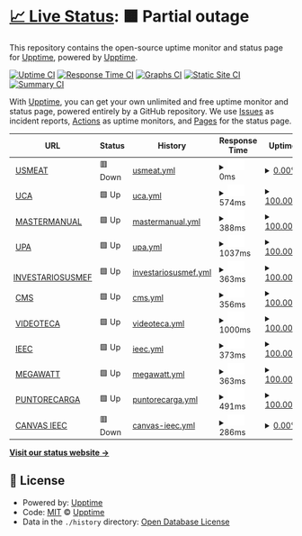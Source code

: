 # [📈 Live Status](https://monitor.designa.mx): <!--live status--> **🟧 Partial outage**

This repository contains the open-source uptime monitor and status page for [Upptime](https://upptime.js.org), powered by [Upptime](https://github.com/upptime/upptime).

[![Uptime CI](https://github.com/upptime/upptime/workflows/Uptime%20CI/badge.svg)](https://github.com/upptime/upptime/actions?query=workflow%3A%22Uptime+CI%22)
[![Response Time CI](https://github.com/upptime/upptime/workflows/Response%20Time%20CI/badge.svg)](https://github.com/upptime/upptime/actions?query=workflow%3A%22Response+Time+CI%22)
[![Graphs CI](https://github.com/upptime/upptime/workflows/Graphs%20CI/badge.svg)](https://github.com/upptime/upptime/actions?query=workflow%3A%22Graphs+CI%22)
[![Static Site CI](https://github.com/upptime/upptime/workflows/Static%20Site%20CI/badge.svg)](https://github.com/upptime/upptime/actions?query=workflow%3A%22Static+Site+CI%22)
[![Summary CI](https://github.com/upptime/upptime/workflows/Summary%20CI/badge.svg)](https://github.com/upptime/upptime/actions?query=workflow%3A%22Summary+CI%22)

With [Upptime](https://upptime.js.org), you can get your own unlimited and free uptime monitor and status page, powered entirely by a GitHub repository. We use [Issues](https://github.com/upptime/upptime/issues) as incident reports, [Actions](https://github.com/upptime/upptime/actions) as uptime monitors, and [Pages](https://monitor.designa.mx) for the status page.

<!--start: status pages-->
<!-- This summary is generated by Upptime (https://github.com/upptime/upptime) -->
<!-- Do not edit this manually, your changes will be overwritten -->
<!-- prettier-ignore -->
| URL | Status | History | Response Time | Uptime |
| --- | ------ | ------- | ------------- | ------ |
| <img alt="" src="https://icons.duckduckgo.com/ip3/usmeatlive.mx.ico" height="13"> [USMEAT](https://usmeatlive.mx/) | 🟥 Down | [usmeat.yml](https://github.com/DesignaAdmin/Monitor/commits/HEAD/history/usmeat.yml) | <details><summary><img alt="Response time graph" src="./graphs/usmeat/response-time-week.png" height="20"> 0ms</summary><br><a href="https://upptime.github.io/upptime/history/usmeat"><img alt="Response time 315" src="https://img.shields.io/endpoint?url=https%3A%2F%2Fraw.githubusercontent.com%2FDesignaAdmin%2FMonitor%2FHEAD%2Fapi%2Fusmeat%2Fresponse-time.json"></a><br><a href="https://upptime.github.io/upptime/history/usmeat"><img alt="24-hour response time 0" src="https://img.shields.io/endpoint?url=https%3A%2F%2Fraw.githubusercontent.com%2FDesignaAdmin%2FMonitor%2FHEAD%2Fapi%2Fusmeat%2Fresponse-time-day.json"></a><br><a href="https://upptime.github.io/upptime/history/usmeat"><img alt="7-day response time 0" src="https://img.shields.io/endpoint?url=https%3A%2F%2Fraw.githubusercontent.com%2FDesignaAdmin%2FMonitor%2FHEAD%2Fapi%2Fusmeat%2Fresponse-time-week.json"></a><br><a href="https://upptime.github.io/upptime/history/usmeat"><img alt="30-day response time 0" src="https://img.shields.io/endpoint?url=https%3A%2F%2Fraw.githubusercontent.com%2FDesignaAdmin%2FMonitor%2FHEAD%2Fapi%2Fusmeat%2Fresponse-time-month.json"></a><br><a href="https://upptime.github.io/upptime/history/usmeat"><img alt="1-year response time 329" src="https://img.shields.io/endpoint?url=https%3A%2F%2Fraw.githubusercontent.com%2FDesignaAdmin%2FMonitor%2FHEAD%2Fapi%2Fusmeat%2Fresponse-time-year.json"></a></details> | <details><summary><a href="https://upptime.github.io/upptime/history/usmeat">0.00%</a></summary><a href="https://upptime.github.io/upptime/history/usmeat"><img alt="All-time uptime 93.40%" src="https://img.shields.io/endpoint?url=https%3A%2F%2Fraw.githubusercontent.com%2FDesignaAdmin%2FMonitor%2FHEAD%2Fapi%2Fusmeat%2Fuptime.json"></a><br><a href="https://upptime.github.io/upptime/history/usmeat"><img alt="24-hour uptime 0.00%" src="https://img.shields.io/endpoint?url=https%3A%2F%2Fraw.githubusercontent.com%2FDesignaAdmin%2FMonitor%2FHEAD%2Fapi%2Fusmeat%2Fuptime-day.json"></a><br><a href="https://upptime.github.io/upptime/history/usmeat"><img alt="7-day uptime 0.00%" src="https://img.shields.io/endpoint?url=https%3A%2F%2Fraw.githubusercontent.com%2FDesignaAdmin%2FMonitor%2FHEAD%2Fapi%2Fusmeat%2Fuptime-week.json"></a><br><a href="https://upptime.github.io/upptime/history/usmeat"><img alt="30-day uptime 1.38%" src="https://img.shields.io/endpoint?url=https%3A%2F%2Fraw.githubusercontent.com%2FDesignaAdmin%2FMonitor%2FHEAD%2Fapi%2Fusmeat%2Fuptime-month.json"></a><br><a href="https://upptime.github.io/upptime/history/usmeat"><img alt="1-year uptime 84.45%" src="https://img.shields.io/endpoint?url=https%3A%2F%2Fraw.githubusercontent.com%2FDesignaAdmin%2FMonitor%2FHEAD%2Fapi%2Fusmeat%2Fuptime-year.json"></a></details>
| <img alt="" src="https://icons.duckduckgo.com/ip3/moodle.ucags.edu.mx.ico" height="13"> [UCA](https://moodle.ucags.edu.mx/) | 🟩 Up | [uca.yml](https://github.com/DesignaAdmin/Monitor/commits/HEAD/history/uca.yml) | <details><summary><img alt="Response time graph" src="./graphs/uca/response-time-week.png" height="20"> 574ms</summary><br><a href="https://upptime.github.io/upptime/history/uca"><img alt="Response time 584" src="https://img.shields.io/endpoint?url=https%3A%2F%2Fraw.githubusercontent.com%2FDesignaAdmin%2FMonitor%2FHEAD%2Fapi%2Fuca%2Fresponse-time.json"></a><br><a href="https://upptime.github.io/upptime/history/uca"><img alt="24-hour response time 535" src="https://img.shields.io/endpoint?url=https%3A%2F%2Fraw.githubusercontent.com%2FDesignaAdmin%2FMonitor%2FHEAD%2Fapi%2Fuca%2Fresponse-time-day.json"></a><br><a href="https://upptime.github.io/upptime/history/uca"><img alt="7-day response time 574" src="https://img.shields.io/endpoint?url=https%3A%2F%2Fraw.githubusercontent.com%2FDesignaAdmin%2FMonitor%2FHEAD%2Fapi%2Fuca%2Fresponse-time-week.json"></a><br><a href="https://upptime.github.io/upptime/history/uca"><img alt="30-day response time 555" src="https://img.shields.io/endpoint?url=https%3A%2F%2Fraw.githubusercontent.com%2FDesignaAdmin%2FMonitor%2FHEAD%2Fapi%2Fuca%2Fresponse-time-month.json"></a><br><a href="https://upptime.github.io/upptime/history/uca"><img alt="1-year response time 548" src="https://img.shields.io/endpoint?url=https%3A%2F%2Fraw.githubusercontent.com%2FDesignaAdmin%2FMonitor%2FHEAD%2Fapi%2Fuca%2Fresponse-time-year.json"></a></details> | <details><summary><a href="https://upptime.github.io/upptime/history/uca">100.00%</a></summary><a href="https://upptime.github.io/upptime/history/uca"><img alt="All-time uptime 99.85%" src="https://img.shields.io/endpoint?url=https%3A%2F%2Fraw.githubusercontent.com%2FDesignaAdmin%2FMonitor%2FHEAD%2Fapi%2Fuca%2Fuptime.json"></a><br><a href="https://upptime.github.io/upptime/history/uca"><img alt="24-hour uptime 100.00%" src="https://img.shields.io/endpoint?url=https%3A%2F%2Fraw.githubusercontent.com%2FDesignaAdmin%2FMonitor%2FHEAD%2Fapi%2Fuca%2Fuptime-day.json"></a><br><a href="https://upptime.github.io/upptime/history/uca"><img alt="7-day uptime 100.00%" src="https://img.shields.io/endpoint?url=https%3A%2F%2Fraw.githubusercontent.com%2FDesignaAdmin%2FMonitor%2FHEAD%2Fapi%2Fuca%2Fuptime-week.json"></a><br><a href="https://upptime.github.io/upptime/history/uca"><img alt="30-day uptime 99.96%" src="https://img.shields.io/endpoint?url=https%3A%2F%2Fraw.githubusercontent.com%2FDesignaAdmin%2FMonitor%2FHEAD%2Fapi%2Fuca%2Fuptime-month.json"></a><br><a href="https://upptime.github.io/upptime/history/uca"><img alt="1-year uptime 99.84%" src="https://img.shields.io/endpoint?url=https%3A%2F%2Fraw.githubusercontent.com%2FDesignaAdmin%2FMonitor%2FHEAD%2Fapi%2Fuca%2Fuptime-year.json"></a></details>
| <img alt="" src="https://icons.duckduckgo.com/ip3/mastermanual.mx.ico" height="13"> [MASTERMANUAL](https://mastermanual.mx/) | 🟩 Up | [mastermanual.yml](https://github.com/DesignaAdmin/Monitor/commits/HEAD/history/mastermanual.yml) | <details><summary><img alt="Response time graph" src="./graphs/mastermanual/response-time-week.png" height="20"> 388ms</summary><br><a href="https://upptime.github.io/upptime/history/mastermanual"><img alt="Response time 316" src="https://img.shields.io/endpoint?url=https%3A%2F%2Fraw.githubusercontent.com%2FDesignaAdmin%2FMonitor%2FHEAD%2Fapi%2Fmastermanual%2Fresponse-time.json"></a><br><a href="https://upptime.github.io/upptime/history/mastermanual"><img alt="24-hour response time 370" src="https://img.shields.io/endpoint?url=https%3A%2F%2Fraw.githubusercontent.com%2FDesignaAdmin%2FMonitor%2FHEAD%2Fapi%2Fmastermanual%2Fresponse-time-day.json"></a><br><a href="https://upptime.github.io/upptime/history/mastermanual"><img alt="7-day response time 388" src="https://img.shields.io/endpoint?url=https%3A%2F%2Fraw.githubusercontent.com%2FDesignaAdmin%2FMonitor%2FHEAD%2Fapi%2Fmastermanual%2Fresponse-time-week.json"></a><br><a href="https://upptime.github.io/upptime/history/mastermanual"><img alt="30-day response time 421" src="https://img.shields.io/endpoint?url=https%3A%2F%2Fraw.githubusercontent.com%2FDesignaAdmin%2FMonitor%2FHEAD%2Fapi%2Fmastermanual%2Fresponse-time-month.json"></a><br><a href="https://upptime.github.io/upptime/history/mastermanual"><img alt="1-year response time 324" src="https://img.shields.io/endpoint?url=https%3A%2F%2Fraw.githubusercontent.com%2FDesignaAdmin%2FMonitor%2FHEAD%2Fapi%2Fmastermanual%2Fresponse-time-year.json"></a></details> | <details><summary><a href="https://upptime.github.io/upptime/history/mastermanual">100.00%</a></summary><a href="https://upptime.github.io/upptime/history/mastermanual"><img alt="All-time uptime 99.88%" src="https://img.shields.io/endpoint?url=https%3A%2F%2Fraw.githubusercontent.com%2FDesignaAdmin%2FMonitor%2FHEAD%2Fapi%2Fmastermanual%2Fuptime.json"></a><br><a href="https://upptime.github.io/upptime/history/mastermanual"><img alt="24-hour uptime 100.00%" src="https://img.shields.io/endpoint?url=https%3A%2F%2Fraw.githubusercontent.com%2FDesignaAdmin%2FMonitor%2FHEAD%2Fapi%2Fmastermanual%2Fuptime-day.json"></a><br><a href="https://upptime.github.io/upptime/history/mastermanual"><img alt="7-day uptime 100.00%" src="https://img.shields.io/endpoint?url=https%3A%2F%2Fraw.githubusercontent.com%2FDesignaAdmin%2FMonitor%2FHEAD%2Fapi%2Fmastermanual%2Fuptime-week.json"></a><br><a href="https://upptime.github.io/upptime/history/mastermanual"><img alt="30-day uptime 99.45%" src="https://img.shields.io/endpoint?url=https%3A%2F%2Fraw.githubusercontent.com%2FDesignaAdmin%2FMonitor%2FHEAD%2Fapi%2Fmastermanual%2Fuptime-month.json"></a><br><a href="https://upptime.github.io/upptime/history/mastermanual"><img alt="1-year uptime 99.89%" src="https://img.shields.io/endpoint?url=https%3A%2F%2Fraw.githubusercontent.com%2FDesignaAdmin%2FMonitor%2FHEAD%2Fapi%2Fmastermanual%2Fuptime-year.json"></a></details>
| <img alt="" src="https://icons.duckduckgo.com/ip3/upa.edu.mx.ico" height="13"> [UPA](https://upa.edu.mx/) | 🟩 Up | [upa.yml](https://github.com/DesignaAdmin/Monitor/commits/HEAD/history/upa.yml) | <details><summary><img alt="Response time graph" src="./graphs/upa/response-time-week.png" height="20"> 1037ms</summary><br><a href="https://upptime.github.io/upptime/history/upa"><img alt="Response time 793" src="https://img.shields.io/endpoint?url=https%3A%2F%2Fraw.githubusercontent.com%2FDesignaAdmin%2FMonitor%2FHEAD%2Fapi%2Fupa%2Fresponse-time.json"></a><br><a href="https://upptime.github.io/upptime/history/upa"><img alt="24-hour response time 1203" src="https://img.shields.io/endpoint?url=https%3A%2F%2Fraw.githubusercontent.com%2FDesignaAdmin%2FMonitor%2FHEAD%2Fapi%2Fupa%2Fresponse-time-day.json"></a><br><a href="https://upptime.github.io/upptime/history/upa"><img alt="7-day response time 1037" src="https://img.shields.io/endpoint?url=https%3A%2F%2Fraw.githubusercontent.com%2FDesignaAdmin%2FMonitor%2FHEAD%2Fapi%2Fupa%2Fresponse-time-week.json"></a><br><a href="https://upptime.github.io/upptime/history/upa"><img alt="30-day response time 1022" src="https://img.shields.io/endpoint?url=https%3A%2F%2Fraw.githubusercontent.com%2FDesignaAdmin%2FMonitor%2FHEAD%2Fapi%2Fupa%2Fresponse-time-month.json"></a><br><a href="https://upptime.github.io/upptime/history/upa"><img alt="1-year response time 824" src="https://img.shields.io/endpoint?url=https%3A%2F%2Fraw.githubusercontent.com%2FDesignaAdmin%2FMonitor%2FHEAD%2Fapi%2Fupa%2Fresponse-time-year.json"></a></details> | <details><summary><a href="https://upptime.github.io/upptime/history/upa">100.00%</a></summary><a href="https://upptime.github.io/upptime/history/upa"><img alt="All-time uptime 99.94%" src="https://img.shields.io/endpoint?url=https%3A%2F%2Fraw.githubusercontent.com%2FDesignaAdmin%2FMonitor%2FHEAD%2Fapi%2Fupa%2Fuptime.json"></a><br><a href="https://upptime.github.io/upptime/history/upa"><img alt="24-hour uptime 100.00%" src="https://img.shields.io/endpoint?url=https%3A%2F%2Fraw.githubusercontent.com%2FDesignaAdmin%2FMonitor%2FHEAD%2Fapi%2Fupa%2Fuptime-day.json"></a><br><a href="https://upptime.github.io/upptime/history/upa"><img alt="7-day uptime 100.00%" src="https://img.shields.io/endpoint?url=https%3A%2F%2Fraw.githubusercontent.com%2FDesignaAdmin%2FMonitor%2FHEAD%2Fapi%2Fupa%2Fuptime-week.json"></a><br><a href="https://upptime.github.io/upptime/history/upa"><img alt="30-day uptime 99.28%" src="https://img.shields.io/endpoint?url=https%3A%2F%2Fraw.githubusercontent.com%2FDesignaAdmin%2FMonitor%2FHEAD%2Fapi%2Fupa%2Fuptime-month.json"></a><br><a href="https://upptime.github.io/upptime/history/upa"><img alt="1-year uptime 99.92%" src="https://img.shields.io/endpoint?url=https%3A%2F%2Fraw.githubusercontent.com%2FDesignaAdmin%2FMonitor%2FHEAD%2Fapi%2Fupa%2Fuptime-year.json"></a></details>
| <img alt="" src="https://icons.duckduckgo.com/ip3/inventariousmef.com.mx.ico" height="13"> [INVESTARIOSUSMEF](https://inventariousmef.com.mx/) | 🟩 Up | [investariosusmef.yml](https://github.com/DesignaAdmin/Monitor/commits/HEAD/history/investariosusmef.yml) | <details><summary><img alt="Response time graph" src="./graphs/investariosusmef/response-time-week.png" height="20"> 363ms</summary><br><a href="https://upptime.github.io/upptime/history/investariosusmef"><img alt="Response time 302" src="https://img.shields.io/endpoint?url=https%3A%2F%2Fraw.githubusercontent.com%2FDesignaAdmin%2FMonitor%2FHEAD%2Fapi%2Finvestariosusmef%2Fresponse-time.json"></a><br><a href="https://upptime.github.io/upptime/history/investariosusmef"><img alt="24-hour response time 366" src="https://img.shields.io/endpoint?url=https%3A%2F%2Fraw.githubusercontent.com%2FDesignaAdmin%2FMonitor%2FHEAD%2Fapi%2Finvestariosusmef%2Fresponse-time-day.json"></a><br><a href="https://upptime.github.io/upptime/history/investariosusmef"><img alt="7-day response time 363" src="https://img.shields.io/endpoint?url=https%3A%2F%2Fraw.githubusercontent.com%2FDesignaAdmin%2FMonitor%2FHEAD%2Fapi%2Finvestariosusmef%2Fresponse-time-week.json"></a><br><a href="https://upptime.github.io/upptime/history/investariosusmef"><img alt="30-day response time 335" src="https://img.shields.io/endpoint?url=https%3A%2F%2Fraw.githubusercontent.com%2FDesignaAdmin%2FMonitor%2FHEAD%2Fapi%2Finvestariosusmef%2Fresponse-time-month.json"></a><br><a href="https://upptime.github.io/upptime/history/investariosusmef"><img alt="1-year response time 310" src="https://img.shields.io/endpoint?url=https%3A%2F%2Fraw.githubusercontent.com%2FDesignaAdmin%2FMonitor%2FHEAD%2Fapi%2Finvestariosusmef%2Fresponse-time-year.json"></a></details> | <details><summary><a href="https://upptime.github.io/upptime/history/investariosusmef">100.00%</a></summary><a href="https://upptime.github.io/upptime/history/investariosusmef"><img alt="All-time uptime 99.07%" src="https://img.shields.io/endpoint?url=https%3A%2F%2Fraw.githubusercontent.com%2FDesignaAdmin%2FMonitor%2FHEAD%2Fapi%2Finvestariosusmef%2Fuptime.json"></a><br><a href="https://upptime.github.io/upptime/history/investariosusmef"><img alt="24-hour uptime 100.00%" src="https://img.shields.io/endpoint?url=https%3A%2F%2Fraw.githubusercontent.com%2FDesignaAdmin%2FMonitor%2FHEAD%2Fapi%2Finvestariosusmef%2Fuptime-day.json"></a><br><a href="https://upptime.github.io/upptime/history/investariosusmef"><img alt="7-day uptime 100.00%" src="https://img.shields.io/endpoint?url=https%3A%2F%2Fraw.githubusercontent.com%2FDesignaAdmin%2FMonitor%2FHEAD%2Fapi%2Finvestariosusmef%2Fuptime-week.json"></a><br><a href="https://upptime.github.io/upptime/history/investariosusmef"><img alt="30-day uptime 100.00%" src="https://img.shields.io/endpoint?url=https%3A%2F%2Fraw.githubusercontent.com%2FDesignaAdmin%2FMonitor%2FHEAD%2Fapi%2Finvestariosusmef%2Fuptime-month.json"></a><br><a href="https://upptime.github.io/upptime/history/investariosusmef"><img alt="1-year uptime 97.96%" src="https://img.shields.io/endpoint?url=https%3A%2F%2Fraw.githubusercontent.com%2FDesignaAdmin%2FMonitor%2FHEAD%2Fapi%2Finvestariosusmef%2Fuptime-year.json"></a></details>
| <img alt="" src="https://icons.duckduckgo.com/ip3/cms.designa.mx.ico" height="13"> [CMS](https://cms.designa.mx/) | 🟩 Up | [cms.yml](https://github.com/DesignaAdmin/Monitor/commits/HEAD/history/cms.yml) | <details><summary><img alt="Response time graph" src="./graphs/cms/response-time-week.png" height="20"> 356ms</summary><br><a href="https://upptime.github.io/upptime/history/cms"><img alt="Response time 297" src="https://img.shields.io/endpoint?url=https%3A%2F%2Fraw.githubusercontent.com%2FDesignaAdmin%2FMonitor%2FHEAD%2Fapi%2Fcms%2Fresponse-time.json"></a><br><a href="https://upptime.github.io/upptime/history/cms"><img alt="24-hour response time 441" src="https://img.shields.io/endpoint?url=https%3A%2F%2Fraw.githubusercontent.com%2FDesignaAdmin%2FMonitor%2FHEAD%2Fapi%2Fcms%2Fresponse-time-day.json"></a><br><a href="https://upptime.github.io/upptime/history/cms"><img alt="7-day response time 356" src="https://img.shields.io/endpoint?url=https%3A%2F%2Fraw.githubusercontent.com%2FDesignaAdmin%2FMonitor%2FHEAD%2Fapi%2Fcms%2Fresponse-time-week.json"></a><br><a href="https://upptime.github.io/upptime/history/cms"><img alt="30-day response time 322" src="https://img.shields.io/endpoint?url=https%3A%2F%2Fraw.githubusercontent.com%2FDesignaAdmin%2FMonitor%2FHEAD%2Fapi%2Fcms%2Fresponse-time-month.json"></a><br><a href="https://upptime.github.io/upptime/history/cms"><img alt="1-year response time 307" src="https://img.shields.io/endpoint?url=https%3A%2F%2Fraw.githubusercontent.com%2FDesignaAdmin%2FMonitor%2FHEAD%2Fapi%2Fcms%2Fresponse-time-year.json"></a></details> | <details><summary><a href="https://upptime.github.io/upptime/history/cms">100.00%</a></summary><a href="https://upptime.github.io/upptime/history/cms"><img alt="All-time uptime 99.93%" src="https://img.shields.io/endpoint?url=https%3A%2F%2Fraw.githubusercontent.com%2FDesignaAdmin%2FMonitor%2FHEAD%2Fapi%2Fcms%2Fuptime.json"></a><br><a href="https://upptime.github.io/upptime/history/cms"><img alt="24-hour uptime 100.00%" src="https://img.shields.io/endpoint?url=https%3A%2F%2Fraw.githubusercontent.com%2FDesignaAdmin%2FMonitor%2FHEAD%2Fapi%2Fcms%2Fuptime-day.json"></a><br><a href="https://upptime.github.io/upptime/history/cms"><img alt="7-day uptime 100.00%" src="https://img.shields.io/endpoint?url=https%3A%2F%2Fraw.githubusercontent.com%2FDesignaAdmin%2FMonitor%2FHEAD%2Fapi%2Fcms%2Fuptime-week.json"></a><br><a href="https://upptime.github.io/upptime/history/cms"><img alt="30-day uptime 100.00%" src="https://img.shields.io/endpoint?url=https%3A%2F%2Fraw.githubusercontent.com%2FDesignaAdmin%2FMonitor%2FHEAD%2Fapi%2Fcms%2Fuptime-month.json"></a><br><a href="https://upptime.github.io/upptime/history/cms"><img alt="1-year uptime 99.99%" src="https://img.shields.io/endpoint?url=https%3A%2F%2Fraw.githubusercontent.com%2FDesignaAdmin%2FMonitor%2FHEAD%2Fapi%2Fcms%2Fuptime-year.json"></a></details>
| <img alt="" src="https://icons.duckduckgo.com/ip3/videotec.americansoftwoodsmexico.com.ico" height="13"> [VIDEOTECA](https://videotec.americansoftwoodsmexico.com/) | 🟩 Up | [videoteca.yml](https://github.com/DesignaAdmin/Monitor/commits/HEAD/history/videoteca.yml) | <details><summary><img alt="Response time graph" src="./graphs/videoteca/response-time-week.png" height="20"> 1000ms</summary><br><a href="https://upptime.github.io/upptime/history/videoteca"><img alt="Response time 408" src="https://img.shields.io/endpoint?url=https%3A%2F%2Fraw.githubusercontent.com%2FDesignaAdmin%2FMonitor%2FHEAD%2Fapi%2Fvideoteca%2Fresponse-time.json"></a><br><a href="https://upptime.github.io/upptime/history/videoteca"><img alt="24-hour response time 426" src="https://img.shields.io/endpoint?url=https%3A%2F%2Fraw.githubusercontent.com%2FDesignaAdmin%2FMonitor%2FHEAD%2Fapi%2Fvideoteca%2Fresponse-time-day.json"></a><br><a href="https://upptime.github.io/upptime/history/videoteca"><img alt="7-day response time 1000" src="https://img.shields.io/endpoint?url=https%3A%2F%2Fraw.githubusercontent.com%2FDesignaAdmin%2FMonitor%2FHEAD%2Fapi%2Fvideoteca%2Fresponse-time-week.json"></a><br><a href="https://upptime.github.io/upptime/history/videoteca"><img alt="30-day response time 809" src="https://img.shields.io/endpoint?url=https%3A%2F%2Fraw.githubusercontent.com%2FDesignaAdmin%2FMonitor%2FHEAD%2Fapi%2Fvideoteca%2Fresponse-time-month.json"></a><br><a href="https://upptime.github.io/upptime/history/videoteca"><img alt="1-year response time 424" src="https://img.shields.io/endpoint?url=https%3A%2F%2Fraw.githubusercontent.com%2FDesignaAdmin%2FMonitor%2FHEAD%2Fapi%2Fvideoteca%2Fresponse-time-year.json"></a></details> | <details><summary><a href="https://upptime.github.io/upptime/history/videoteca">100.00%</a></summary><a href="https://upptime.github.io/upptime/history/videoteca"><img alt="All-time uptime 98.63%" src="https://img.shields.io/endpoint?url=https%3A%2F%2Fraw.githubusercontent.com%2FDesignaAdmin%2FMonitor%2FHEAD%2Fapi%2Fvideoteca%2Fuptime.json"></a><br><a href="https://upptime.github.io/upptime/history/videoteca"><img alt="24-hour uptime 100.00%" src="https://img.shields.io/endpoint?url=https%3A%2F%2Fraw.githubusercontent.com%2FDesignaAdmin%2FMonitor%2FHEAD%2Fapi%2Fvideoteca%2Fuptime-day.json"></a><br><a href="https://upptime.github.io/upptime/history/videoteca"><img alt="7-day uptime 100.00%" src="https://img.shields.io/endpoint?url=https%3A%2F%2Fraw.githubusercontent.com%2FDesignaAdmin%2FMonitor%2FHEAD%2Fapi%2Fvideoteca%2Fuptime-week.json"></a><br><a href="https://upptime.github.io/upptime/history/videoteca"><img alt="30-day uptime 100.00%" src="https://img.shields.io/endpoint?url=https%3A%2F%2Fraw.githubusercontent.com%2FDesignaAdmin%2FMonitor%2FHEAD%2Fapi%2Fvideoteca%2Fuptime-month.json"></a><br><a href="https://upptime.github.io/upptime/history/videoteca"><img alt="1-year uptime 96.93%" src="https://img.shields.io/endpoint?url=https%3A%2F%2Fraw.githubusercontent.com%2FDesignaAdmin%2FMonitor%2FHEAD%2Fapi%2Fvideoteca%2Fuptime-year.json"></a></details>
| <img alt="" src="https://icons.duckduckgo.com/ip3/ieec.mx.ico" height="13"> [IEEC](https://ieec.mx/) | 🟩 Up | [ieec.yml](https://github.com/DesignaAdmin/Monitor/commits/HEAD/history/ieec.yml) | <details><summary><img alt="Response time graph" src="./graphs/ieec/response-time-week.png" height="20"> 373ms</summary><br><a href="https://upptime.github.io/upptime/history/ieec"><img alt="Response time 309" src="https://img.shields.io/endpoint?url=https%3A%2F%2Fraw.githubusercontent.com%2FDesignaAdmin%2FMonitor%2FHEAD%2Fapi%2Fieec%2Fresponse-time.json"></a><br><a href="https://upptime.github.io/upptime/history/ieec"><img alt="24-hour response time 369" src="https://img.shields.io/endpoint?url=https%3A%2F%2Fraw.githubusercontent.com%2FDesignaAdmin%2FMonitor%2FHEAD%2Fapi%2Fieec%2Fresponse-time-day.json"></a><br><a href="https://upptime.github.io/upptime/history/ieec"><img alt="7-day response time 373" src="https://img.shields.io/endpoint?url=https%3A%2F%2Fraw.githubusercontent.com%2FDesignaAdmin%2FMonitor%2FHEAD%2Fapi%2Fieec%2Fresponse-time-week.json"></a><br><a href="https://upptime.github.io/upptime/history/ieec"><img alt="30-day response time 345" src="https://img.shields.io/endpoint?url=https%3A%2F%2Fraw.githubusercontent.com%2FDesignaAdmin%2FMonitor%2FHEAD%2Fapi%2Fieec%2Fresponse-time-month.json"></a><br><a href="https://upptime.github.io/upptime/history/ieec"><img alt="1-year response time 327" src="https://img.shields.io/endpoint?url=https%3A%2F%2Fraw.githubusercontent.com%2FDesignaAdmin%2FMonitor%2FHEAD%2Fapi%2Fieec%2Fresponse-time-year.json"></a></details> | <details><summary><a href="https://upptime.github.io/upptime/history/ieec">100.00%</a></summary><a href="https://upptime.github.io/upptime/history/ieec"><img alt="All-time uptime 99.77%" src="https://img.shields.io/endpoint?url=https%3A%2F%2Fraw.githubusercontent.com%2FDesignaAdmin%2FMonitor%2FHEAD%2Fapi%2Fieec%2Fuptime.json"></a><br><a href="https://upptime.github.io/upptime/history/ieec"><img alt="24-hour uptime 100.00%" src="https://img.shields.io/endpoint?url=https%3A%2F%2Fraw.githubusercontent.com%2FDesignaAdmin%2FMonitor%2FHEAD%2Fapi%2Fieec%2Fuptime-day.json"></a><br><a href="https://upptime.github.io/upptime/history/ieec"><img alt="7-day uptime 100.00%" src="https://img.shields.io/endpoint?url=https%3A%2F%2Fraw.githubusercontent.com%2FDesignaAdmin%2FMonitor%2FHEAD%2Fapi%2Fieec%2Fuptime-week.json"></a><br><a href="https://upptime.github.io/upptime/history/ieec"><img alt="30-day uptime 99.93%" src="https://img.shields.io/endpoint?url=https%3A%2F%2Fraw.githubusercontent.com%2FDesignaAdmin%2FMonitor%2FHEAD%2Fapi%2Fieec%2Fuptime-month.json"></a><br><a href="https://upptime.github.io/upptime/history/ieec"><img alt="1-year uptime 99.69%" src="https://img.shields.io/endpoint?url=https%3A%2F%2Fraw.githubusercontent.com%2FDesignaAdmin%2FMonitor%2FHEAD%2Fapi%2Fieec%2Fuptime-year.json"></a></details>
| <img alt="" src="https://icons.duckduckgo.com/ip3/megawatt.com.mx.ico" height="13"> [MEGAWATT](https://megawatt.com.mx/) | 🟩 Up | [megawatt.yml](https://github.com/DesignaAdmin/Monitor/commits/HEAD/history/megawatt.yml) | <details><summary><img alt="Response time graph" src="./graphs/megawatt/response-time-week.png" height="20"> 363ms</summary><br><a href="https://upptime.github.io/upptime/history/megawatt"><img alt="Response time 311" src="https://img.shields.io/endpoint?url=https%3A%2F%2Fraw.githubusercontent.com%2FDesignaAdmin%2FMonitor%2FHEAD%2Fapi%2Fmegawatt%2Fresponse-time.json"></a><br><a href="https://upptime.github.io/upptime/history/megawatt"><img alt="24-hour response time 335" src="https://img.shields.io/endpoint?url=https%3A%2F%2Fraw.githubusercontent.com%2FDesignaAdmin%2FMonitor%2FHEAD%2Fapi%2Fmegawatt%2Fresponse-time-day.json"></a><br><a href="https://upptime.github.io/upptime/history/megawatt"><img alt="7-day response time 363" src="https://img.shields.io/endpoint?url=https%3A%2F%2Fraw.githubusercontent.com%2FDesignaAdmin%2FMonitor%2FHEAD%2Fapi%2Fmegawatt%2Fresponse-time-week.json"></a><br><a href="https://upptime.github.io/upptime/history/megawatt"><img alt="30-day response time 340" src="https://img.shields.io/endpoint?url=https%3A%2F%2Fraw.githubusercontent.com%2FDesignaAdmin%2FMonitor%2FHEAD%2Fapi%2Fmegawatt%2Fresponse-time-month.json"></a><br><a href="https://upptime.github.io/upptime/history/megawatt"><img alt="1-year response time 320" src="https://img.shields.io/endpoint?url=https%3A%2F%2Fraw.githubusercontent.com%2FDesignaAdmin%2FMonitor%2FHEAD%2Fapi%2Fmegawatt%2Fresponse-time-year.json"></a></details> | <details><summary><a href="https://upptime.github.io/upptime/history/megawatt">100.00%</a></summary><a href="https://upptime.github.io/upptime/history/megawatt"><img alt="All-time uptime 99.93%" src="https://img.shields.io/endpoint?url=https%3A%2F%2Fraw.githubusercontent.com%2FDesignaAdmin%2FMonitor%2FHEAD%2Fapi%2Fmegawatt%2Fuptime.json"></a><br><a href="https://upptime.github.io/upptime/history/megawatt"><img alt="24-hour uptime 100.00%" src="https://img.shields.io/endpoint?url=https%3A%2F%2Fraw.githubusercontent.com%2FDesignaAdmin%2FMonitor%2FHEAD%2Fapi%2Fmegawatt%2Fuptime-day.json"></a><br><a href="https://upptime.github.io/upptime/history/megawatt"><img alt="7-day uptime 100.00%" src="https://img.shields.io/endpoint?url=https%3A%2F%2Fraw.githubusercontent.com%2FDesignaAdmin%2FMonitor%2FHEAD%2Fapi%2Fmegawatt%2Fuptime-week.json"></a><br><a href="https://upptime.github.io/upptime/history/megawatt"><img alt="30-day uptime 100.00%" src="https://img.shields.io/endpoint?url=https%3A%2F%2Fraw.githubusercontent.com%2FDesignaAdmin%2FMonitor%2FHEAD%2Fapi%2Fmegawatt%2Fuptime-month.json"></a><br><a href="https://upptime.github.io/upptime/history/megawatt"><img alt="1-year uptime 100.00%" src="https://img.shields.io/endpoint?url=https%3A%2F%2Fraw.githubusercontent.com%2FDesignaAdmin%2FMonitor%2FHEAD%2Fapi%2Fmegawatt%2Fuptime-year.json"></a></details>
| <img alt="" src="https://icons.duckduckgo.com/ip3/puntoderecarga.mx.ico" height="13"> [PUNTORECARGA](https://puntoderecarga.mx/) | 🟩 Up | [puntorecarga.yml](https://github.com/DesignaAdmin/Monitor/commits/HEAD/history/puntorecarga.yml) | <details><summary><img alt="Response time graph" src="./graphs/puntorecarga/response-time-week.png" height="20"> 491ms</summary><br><a href="https://upptime.github.io/upptime/history/puntorecarga"><img alt="Response time 455" src="https://img.shields.io/endpoint?url=https%3A%2F%2Fraw.githubusercontent.com%2FDesignaAdmin%2FMonitor%2FHEAD%2Fapi%2Fpuntorecarga%2Fresponse-time.json"></a><br><a href="https://upptime.github.io/upptime/history/puntorecarga"><img alt="24-hour response time 492" src="https://img.shields.io/endpoint?url=https%3A%2F%2Fraw.githubusercontent.com%2FDesignaAdmin%2FMonitor%2FHEAD%2Fapi%2Fpuntorecarga%2Fresponse-time-day.json"></a><br><a href="https://upptime.github.io/upptime/history/puntorecarga"><img alt="7-day response time 491" src="https://img.shields.io/endpoint?url=https%3A%2F%2Fraw.githubusercontent.com%2FDesignaAdmin%2FMonitor%2FHEAD%2Fapi%2Fpuntorecarga%2Fresponse-time-week.json"></a><br><a href="https://upptime.github.io/upptime/history/puntorecarga"><img alt="30-day response time 471" src="https://img.shields.io/endpoint?url=https%3A%2F%2Fraw.githubusercontent.com%2FDesignaAdmin%2FMonitor%2FHEAD%2Fapi%2Fpuntorecarga%2Fresponse-time-month.json"></a><br><a href="https://upptime.github.io/upptime/history/puntorecarga"><img alt="1-year response time 470" src="https://img.shields.io/endpoint?url=https%3A%2F%2Fraw.githubusercontent.com%2FDesignaAdmin%2FMonitor%2FHEAD%2Fapi%2Fpuntorecarga%2Fresponse-time-year.json"></a></details> | <details><summary><a href="https://upptime.github.io/upptime/history/puntorecarga">100.00%</a></summary><a href="https://upptime.github.io/upptime/history/puntorecarga"><img alt="All-time uptime 99.92%" src="https://img.shields.io/endpoint?url=https%3A%2F%2Fraw.githubusercontent.com%2FDesignaAdmin%2FMonitor%2FHEAD%2Fapi%2Fpuntorecarga%2Fuptime.json"></a><br><a href="https://upptime.github.io/upptime/history/puntorecarga"><img alt="24-hour uptime 100.00%" src="https://img.shields.io/endpoint?url=https%3A%2F%2Fraw.githubusercontent.com%2FDesignaAdmin%2FMonitor%2FHEAD%2Fapi%2Fpuntorecarga%2Fuptime-day.json"></a><br><a href="https://upptime.github.io/upptime/history/puntorecarga"><img alt="7-day uptime 100.00%" src="https://img.shields.io/endpoint?url=https%3A%2F%2Fraw.githubusercontent.com%2FDesignaAdmin%2FMonitor%2FHEAD%2Fapi%2Fpuntorecarga%2Fuptime-week.json"></a><br><a href="https://upptime.github.io/upptime/history/puntorecarga"><img alt="30-day uptime 100.00%" src="https://img.shields.io/endpoint?url=https%3A%2F%2Fraw.githubusercontent.com%2FDesignaAdmin%2FMonitor%2FHEAD%2Fapi%2Fpuntorecarga%2Fuptime-month.json"></a><br><a href="https://upptime.github.io/upptime/history/puntorecarga"><img alt="1-year uptime 100.00%" src="https://img.shields.io/endpoint?url=https%3A%2F%2Fraw.githubusercontent.com%2FDesignaAdmin%2FMonitor%2FHEAD%2Fapi%2Fpuntorecarga%2Fuptime-year.json"></a></details>
| <img alt="" src="https://icons.duckduckgo.com/ip3/canvas.ieec.mx.ico" height="13"> [CANVAS IEEC](https://canvas.ieec.mx/) | 🟥 Down | [canvas-ieec.yml](https://github.com/DesignaAdmin/Monitor/commits/HEAD/history/canvas-ieec.yml) | <details><summary><img alt="Response time graph" src="./graphs/canvas-ieec/response-time-week.png" height="20"> 286ms</summary><br><a href="https://upptime.github.io/upptime/history/canvas-ieec"><img alt="Response time 247" src="https://img.shields.io/endpoint?url=https%3A%2F%2Fraw.githubusercontent.com%2FDesignaAdmin%2FMonitor%2FHEAD%2Fapi%2Fcanvas-ieec%2Fresponse-time.json"></a><br><a href="https://upptime.github.io/upptime/history/canvas-ieec"><img alt="24-hour response time 477" src="https://img.shields.io/endpoint?url=https%3A%2F%2Fraw.githubusercontent.com%2FDesignaAdmin%2FMonitor%2FHEAD%2Fapi%2Fcanvas-ieec%2Fresponse-time-day.json"></a><br><a href="https://upptime.github.io/upptime/history/canvas-ieec"><img alt="7-day response time 286" src="https://img.shields.io/endpoint?url=https%3A%2F%2Fraw.githubusercontent.com%2FDesignaAdmin%2FMonitor%2FHEAD%2Fapi%2Fcanvas-ieec%2Fresponse-time-week.json"></a><br><a href="https://upptime.github.io/upptime/history/canvas-ieec"><img alt="30-day response time 240" src="https://img.shields.io/endpoint?url=https%3A%2F%2Fraw.githubusercontent.com%2FDesignaAdmin%2FMonitor%2FHEAD%2Fapi%2Fcanvas-ieec%2Fresponse-time-month.json"></a><br><a href="https://upptime.github.io/upptime/history/canvas-ieec"><img alt="1-year response time 245" src="https://img.shields.io/endpoint?url=https%3A%2F%2Fraw.githubusercontent.com%2FDesignaAdmin%2FMonitor%2FHEAD%2Fapi%2Fcanvas-ieec%2Fresponse-time-year.json"></a></details> | <details><summary><a href="https://upptime.github.io/upptime/history/canvas-ieec">0.00%</a></summary><a href="https://upptime.github.io/upptime/history/canvas-ieec"><img alt="All-time uptime 0.00%" src="https://img.shields.io/endpoint?url=https%3A%2F%2Fraw.githubusercontent.com%2FDesignaAdmin%2FMonitor%2FHEAD%2Fapi%2Fcanvas-ieec%2Fuptime.json"></a><br><a href="https://upptime.github.io/upptime/history/canvas-ieec"><img alt="24-hour uptime 0.00%" src="https://img.shields.io/endpoint?url=https%3A%2F%2Fraw.githubusercontent.com%2FDesignaAdmin%2FMonitor%2FHEAD%2Fapi%2Fcanvas-ieec%2Fuptime-day.json"></a><br><a href="https://upptime.github.io/upptime/history/canvas-ieec"><img alt="7-day uptime 0.00%" src="https://img.shields.io/endpoint?url=https%3A%2F%2Fraw.githubusercontent.com%2FDesignaAdmin%2FMonitor%2FHEAD%2Fapi%2Fcanvas-ieec%2Fuptime-week.json"></a><br><a href="https://upptime.github.io/upptime/history/canvas-ieec"><img alt="30-day uptime 1.38%" src="https://img.shields.io/endpoint?url=https%3A%2F%2Fraw.githubusercontent.com%2FDesignaAdmin%2FMonitor%2FHEAD%2Fapi%2Fcanvas-ieec%2Fuptime-month.json"></a><br><a href="https://upptime.github.io/upptime/history/canvas-ieec"><img alt="1-year uptime 0.00%" src="https://img.shields.io/endpoint?url=https%3A%2F%2Fraw.githubusercontent.com%2FDesignaAdmin%2FMonitor%2FHEAD%2Fapi%2Fcanvas-ieec%2Fuptime-year.json"></a></details>

<!--end: status pages-->

[**Visit our status website →**](https://monitor.designa.mx)

## 📄 License

- Powered by: [Upptime](https://github.com/upptime/upptime)
- Code: [MIT](./LICENSE) © [Upptime](https://upptime.js.org)
- Data in the `./history` directory: [Open Database License](https://opendatacommons.org/licenses/odbl/1-0/)
